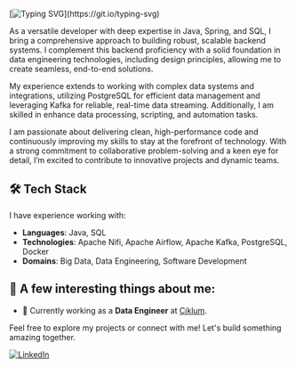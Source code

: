 [![Typing SVG](https://readme-typing-svg.herokuapp.com?font=Fira+Code&pause=1000&width=435&lines=Hello+there!+It's+been+a+while!)](https://git.io/typing-svg)

As a versatile developer with deep expertise in Java, Spring, and SQL, I bring a comprehensive approach to building robust, scalable backend systems. I complement this backend proficiency with a solid foundation in data engineering technologies, including design principles, allowing me to create seamless, end-to-end solutions.

My experience extends to working with complex data systems and integrations, utilizing PostgreSQL for efficient data management and leveraging Kafka for reliable, real-time data streaming. Additionally, I am skilled in enhance data processing, scripting, and automation tasks.

I am passionate about delivering clean, high-performance code and continuously improving my skills to stay at the forefront of technology. With a strong commitment to collaborative problem-solving and a keen eye for detail, I’m excited to contribute to innovative projects and dynamic teams.

## 🛠️ Tech Stack
I have experience working with:

- **Languages**: Java, SQL
- **Technologies**: Apache Nifi, Apache Airflow, Apache Kafka, PostgreSQL, Docker
- **Domains**: Big Data, Data Engineering, Software Development

## 👀 A few interesting things about me:
- 🚀 Currently working as a **Data Engineer** at <a href='https://www.ciklum.com/'>Ciklum</a>.

Feel free to explore my projects or connect with me! Let's build something amazing together.

[![LinkedIn](https://img.shields.io/badge/LinkedIn-0077B5?style=for-the-badge&logo=linkedin&logoColor=white)](https://www.linkedin.com/in/daniel-doblas-jimenez/)

